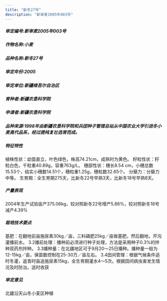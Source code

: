 ```yaml
---
title: "新冬27号"
description: "新审麦2005年003号"
---
```

##### 审定编号:新审麦2005年003号

##### 作物名称:小麦

##### 品种名称:新冬27号

##### 审定年份:2005

##### 审定单位:新疆维吾尔自治区

##### 育种者:新疆农垦科学院

##### 申请者:新疆农垦科学院

##### 品种来源:1998年由新疆农垦科学院和兵团种子管理总站从中国农业大学引进冬小麦高代品系，经过提纯复壮选育而成。

##### 特征特性
植株性状：幼苗直立，叶色绿色，株高74.21cm，成熟时为黄色。
籽粒性状：籽粒白色，千粒重40.89g，容重763g/L。
穗部性状：穗长8.54 cm，小穗总数15.53个，结实小穗数14.51个，穗粒重1.25g，穗粒数32.65个。
分蘖力：分蘖力中等。
生育期：全生育期275天，比新冬22号早熟3天，比新冬18号早熟8天。

##### 产量表现
2004年生产试验亩产375.06kg，较对照新冬22号增产5.86%，较对照新冬18号减产4.39%

##### 栽培技术要点
基肥：在翻地前亩施尿素30kg／亩，三料磷肥25kg／亩做基肥，然后翻地，开沟灌播前水。
3.2播前处理：播种前必须进行种子处理，方法是采用种子0.3%的拌种双药剂拌种。
3.3播种量：在北疆地区可于9月20～25日播种。播种量一般为12-15kg／亩，保苗数控制在25-30万／亩左右。
3.4田间管理：根据气候条件适时冬灌，返青时亩追施尿素15kg，全生育期灌水4～5次。根据田间病虫害发生情况及时防治。适时收获

##### 审定意见
北疆沿天山冬小麦区种植
